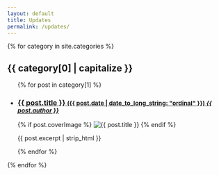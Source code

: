 ```yaml
---
layout: default
title: Updates
permalink: /updates/
---
```


{% for category in site.categories %}

## {{ category[0] | capitalize }}

  <ul class="post-list">
    {% for post in category[1] %}
    <li class="post-list-item">
      <h3>
        <a href="{{ post.url | absolute_url}}">{{ post.title }}
          <small>({{ post.date | date_to_long_string: "ordinal" }})
            <cite>{{ post.author }}</cite>
          </small>
        </a>
      </h3>
      {% if post.coverImage %}
      <img src="{{ post.coverImage }}" alt="{{ post.title }}" class="post-cover-image">
      {% endif %}
      <p>
        {{ post.excerpt | strip_html }}
      </p>
    </li>
    {% endfor %}
  </ul>
{% endfor %}
